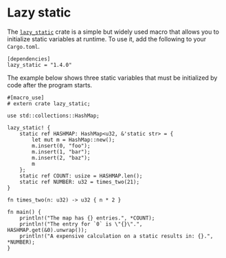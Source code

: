 # Lazy static

The [`lazy_static`](https://docs.rs/lazy_static/1.4.0/lazy_static/) crate is a simple but widely used macro that allows you to initialize static variables at runtime.
To use it, add the following to your `Cargo.toml`.

```
[dependencies]
lazy_static = "1.4.0"
```

The example below shows three static variables that must be initialized
by code after the program starts.

```rust,editable
#[macro_use]
# extern crate lazy_static;

use std::collections::HashMap;

lazy_static! {
    static ref HASHMAP: HashMap<u32, &'static str> = {
        let mut m = HashMap::new();
        m.insert(0, "foo");
        m.insert(1, "bar");
        m.insert(2, "baz");
        m
    };
    static ref COUNT: usize = HASHMAP.len();
    static ref NUMBER: u32 = times_two(21);
}

fn times_two(n: u32) -> u32 { n * 2 }

fn main() {
    println!("The map has {} entries.", *COUNT);
    println!("The entry for `0` is \"{}\".", HASHMAP.get(&0).unwrap());
    println!("A expensive calculation on a static results in: {}.", *NUMBER);
}
```

